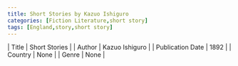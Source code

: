 ```yaml
---
title: Short Stories by Kazuo Ishiguro
categories: [Fiction Literature,short story]
tags: [England,story,short story]
---
```

        
| Title | Short Stories  |
| Author |  Kazuo Ishiguro  |
| Publication Date | 1892   |
| Country | None |
| Genre | None  |
        